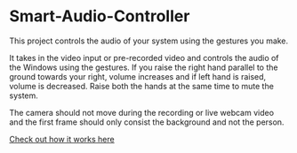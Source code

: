 # Smart-Audio-Controller
This project controls the audio of your system using the gestures you make.

It takes in the video input or pre-recorded video and controls the audio of the Windows using the gestures. If you raise the right hand parallel to the ground towards your right, volume increases and if left hand is raised, volume is decreased. Raise both the hands at the same time to mute the system.

The camera should not move during the recording or live webcam video and the first frame should only consist the background and not the person.

[Check out how it works here](https://drive.google.com/open?id=1dIm5MY_NTSMaGJf3kGIJ_IzxvRrMZzEH)
